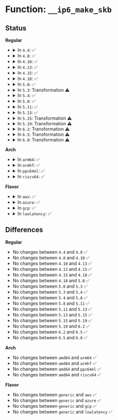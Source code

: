 # Function: <code>__ip6_make_skb</code>

## Status
<b>Regular</b>
<ul>
<li>
<details>
<summary>In <code>4.4</code>: ✅</summary>

```c
struct sk_buff *__ip6_make_skb(struct sock *sk, struct sk_buff_head *queue, struct inet_cork_full *cork, struct inet6_cork *v6_cork);
```

**Collision:** Unique Global

**Inline:** No

**Transformation:** False

**Instances:**

```
In net/ipv6/ip6_output.c (ffffffff817c7d20)
Location: net/ipv6/ip6_output.c:1621
Inline: False
Direct callers:
  - net/ipv6/ip6_output.c:ip6_push_pending_frames
  - net/ipv6/ip6_output.c:ip6_make_skb
  - net/ipv6/udp.c:udp_v6_push_pending_frames
```
**Symbols:**

```
ffffffff817c7d20-ffffffff817c825b: __ip6_make_skb (STB_GLOBAL)
```
</details>
</li>
<li>
<details>
<summary>In <code>4.8</code>: ✅</summary>

```c
struct sk_buff *__ip6_make_skb(struct sock *sk, struct sk_buff_head *queue, struct inet_cork_full *cork, struct inet6_cork *v6_cork);
```

**Collision:** Unique Global

**Inline:** No

**Transformation:** False

**Instances:**

```
In net/ipv6/ip6_output.c (ffffffff81834e60)
Location: net/ipv6/ip6_output.c:1625
Inline: False
Direct callers:
  - net/ipv6/ip6_output.c:ip6_make_skb
  - net/ipv6/ip6_output.c:ip6_push_pending_frames
  - net/ipv6/udp.c:udp_v6_push_pending_frames
```
**Symbols:**

```
ffffffff81834e60-ffffffff81835365: __ip6_make_skb (STB_GLOBAL)
```
</details>
</li>
<li>
<details>
<summary>In <code>4.10</code>: ✅</summary>

```c
struct sk_buff *__ip6_make_skb(struct sock *sk, struct sk_buff_head *queue, struct inet_cork_full *cork, struct inet6_cork *v6_cork);
```

**Collision:** Unique Global

**Inline:** No

**Transformation:** False

**Instances:**

```
In net/ipv6/ip6_output.c (ffffffff81866990)
Location: net/ipv6/ip6_output.c:1652
Inline: False
Direct callers:
  - net/ipv6/ip6_output.c:ip6_make_skb
  - net/ipv6/ip6_output.c:ip6_push_pending_frames
  - net/ipv6/udp.c:udp_v6_push_pending_frames
```
**Symbols:**

```
ffffffff81866990-ffffffff81866e9b: __ip6_make_skb (STB_GLOBAL)
```
</details>
</li>
<li>
<details>
<summary>In <code>4.13</code>: ✅</summary>

```c
struct sk_buff *__ip6_make_skb(struct sock *sk, struct sk_buff_head *queue, struct inet_cork_full *cork, struct inet6_cork *v6_cork);
```

**Collision:** Unique Global

**Inline:** No

**Transformation:** False

**Instances:**

```
In net/ipv6/ip6_output.c (ffffffff8188b0b0)
Location: net/ipv6/ip6_output.c:1655
Inline: False
Direct callers:
  - net/ipv6/ip6_output.c:ip6_make_skb
  - net/ipv6/ip6_output.c:ip6_push_pending_frames
```
**Symbols:**

```
ffffffff8188b0b0-ffffffff8188b650: __ip6_make_skb (STB_GLOBAL)
```
</details>
</li>
<li>
<details>
<summary>In <code>4.15</code>: ✅</summary>

```c
struct sk_buff *__ip6_make_skb(struct sock *sk, struct sk_buff_head *queue, struct inet_cork_full *cork, struct inet6_cork *v6_cork);
```

**Collision:** Unique Global

**Inline:** No

**Transformation:** False

**Instances:**

```
In net/ipv6/ip6_output.c (ffffffff8190c2d0)
Location: net/ipv6/ip6_output.c:1604
Inline: False
Direct callers:
  - net/ipv6/ip6_output.c:ip6_make_skb
  - net/ipv6/ip6_output.c:ip6_push_pending_frames
```
**Symbols:**

```
ffffffff8190c2d0-ffffffff8190c8e3: __ip6_make_skb (STB_GLOBAL)
```
</details>
</li>
<li>
<details>
<summary>In <code>4.18</code>: ✅</summary>

```c
struct sk_buff *__ip6_make_skb(struct sock *sk, struct sk_buff_head *queue, struct inet_cork_full *cork, struct inet6_cork *v6_cork);
```

**Collision:** Unique Global

**Inline:** No

**Transformation:** False

**Instances:**

```
In net/ipv6/ip6_output.c (ffffffff81963750)
Location: net/ipv6/ip6_output.c:1616
Inline: False
Direct callers:
  - net/ipv6/ip6_output.c:ip6_make_skb
  - net/ipv6/ip6_output.c:ip6_push_pending_frames
  - net/ipv6/udp.c:udp_v6_push_pending_frames
```
**Symbols:**

```
ffffffff81963750-ffffffff81963d07: __ip6_make_skb (STB_GLOBAL)
```
</details>
</li>
<li>
<details>
<summary>In <code>5.0</code>: ✅</summary>

```c
struct sk_buff *__ip6_make_skb(struct sock *sk, struct sk_buff_head *queue, struct inet_cork_full *cork, struct inet6_cork *v6_cork);
```

**Collision:** Unique Global

**Inline:** No

**Transformation:** False

**Instances:**

```
In net/ipv6/ip6_output.c (ffffffff81998710)
Location: net/ipv6/ip6_output.c:1645
Inline: False
Direct callers:
  - net/ipv6/ip6_output.c:ip6_make_skb
  - net/ipv6/ip6_output.c:ip6_push_pending_frames
  - net/ipv6/udp.c:udp_v6_push_pending_frames
```
**Symbols:**

```
ffffffff81998710-ffffffff81998ca2: __ip6_make_skb (STB_GLOBAL)
```
</details>
</li>
<li>
<details>
<summary>In <code>5.3</code>: Transformation ⚠️</summary>

```c
struct sk_buff *__ip6_make_skb(struct sock *sk, struct sk_buff_head *queue, struct inet_cork_full *cork, struct inet6_cork *v6_cork);
```

**Collision:** Unique Global

**Inline:** No

**Transformation:** True

**Instances:**

```
In net/ipv6/ip6_output.c (0)
Location: net/ipv6/ip6_output.c:1709
Inline: False
Direct callers:
  - net/ipv6/ip6_output.c:ip6_make_skb
  - net/ipv6/ip6_output.c:ip6_push_pending_frames
  - net/ipv6/udp.c:udp_v6_push_pending_frames
```
**Symbols:**

```
ffffffff81a04dc5-ffffffff81a04dd9: __ip6_make_skb.cold (STB_LOCAL)
ffffffff81a04560-ffffffff81a04b00: __ip6_make_skb (STB_GLOBAL)
```
</details>
</li>
<li>
<details>
<summary>In <code>5.4</code>: ✅</summary>

```c
struct sk_buff *__ip6_make_skb(struct sock *sk, struct sk_buff_head *queue, struct inet_cork_full *cork, struct inet6_cork *v6_cork);
```

**Collision:** Unique Global

**Inline:** No

**Transformation:** False

**Instances:**

```
In net/ipv6/ip6_output.c (ffffffff81a3b150)
Location: net/ipv6/ip6_output.c:1713
Inline: False
Direct callers:
  - net/ipv6/ip6_output.c:ip6_make_skb
  - net/ipv6/ip6_output.c:ip6_push_pending_frames
  - net/ipv6/udp.c:udp_v6_push_pending_frames
```
**Symbols:**

```
ffffffff81a3b150-ffffffff81a3b6f8: __ip6_make_skb (STB_GLOBAL)
```
</details>
</li>
<li>
<details>
<summary>In <code>5.8</code>: ✅</summary>

```c
struct sk_buff *__ip6_make_skb(struct sock *sk, struct sk_buff_head *queue, struct inet_cork_full *cork, struct inet6_cork *v6_cork);
```

**Collision:** Unique Global

**Inline:** No

**Transformation:** False

**Instances:**

```
In net/ipv6/ip6_output.c (ffffffff81b30710)
Location: net/ipv6/ip6_output.c:1783
Inline: False
Direct callers:
  - net/ipv6/ip6_output.c:ip6_make_skb
  - net/ipv6/ip6_output.c:ip6_push_pending_frames
  - net/ipv6/udp.c:udp_v6_push_pending_frames
```
**Symbols:**

```
ffffffff81b30710-ffffffff81b30cc4: __ip6_make_skb (STB_GLOBAL)
```
</details>
</li>
<li>
<details>
<summary>In <code>5.11</code>: ✅</summary>

```c
struct sk_buff *__ip6_make_skb(struct sock *sk, struct sk_buff_head *queue, struct inet_cork_full *cork, struct inet6_cork *v6_cork);
```

**Collision:** Unique Global

**Inline:** No

**Transformation:** False

**Instances:**

```
In net/ipv6/ip6_output.c (ffffffff81b3f340)
Location: net/ipv6/ip6_output.c:1822
Inline: False
Direct callers:
  - net/ipv6/ip6_output.c:ip6_make_skb
  - net/ipv6/ip6_output.c:ip6_push_pending_frames
  - net/ipv6/udp.c:udp_v6_push_pending_frames
```
**Symbols:**

```
ffffffff81b3f340-ffffffff81b3f8f1: __ip6_make_skb (STB_GLOBAL)
```
</details>
</li>
<li>
<details>
<summary>In <code>5.13</code>: ✅</summary>

```c
struct sk_buff *__ip6_make_skb(struct sock *sk, struct sk_buff_head *queue, struct inet_cork_full *cork, struct inet6_cork *v6_cork);
```

**Collision:** Unique Global

**Inline:** No

**Transformation:** False

**Instances:**

```
In net/ipv6/ip6_output.c (ffffffff81b2d1d0)
Location: net/ipv6/ip6_output.c:1854
Inline: False
Direct callers:
  - net/ipv6/ip6_output.c:ip6_make_skb
  - net/ipv6/ip6_output.c:ip6_push_pending_frames
  - net/ipv6/udp.c:udp_v6_push_pending_frames
```
**Symbols:**

```
ffffffff81b2d1d0-ffffffff81b2d78f: __ip6_make_skb (STB_GLOBAL)
```
</details>
</li>
<li>
<details>
<summary>In <code>5.15</code>: Transformation ⚠️</summary>

```c
struct sk_buff *__ip6_make_skb(struct sock *sk, struct sk_buff_head *queue, struct inet_cork_full *cork, struct inet6_cork *v6_cork);
```

**Collision:** Unique Global

**Inline:** No

**Transformation:** True

**Instances:**

```
In net/ipv6/ip6_output.c (0)
Location: net/ipv6/ip6_output.c:1836
Inline: False
Direct callers:
  - net/ipv6/ip6_output.c:ip6_make_skb
  - net/ipv6/ip6_output.c:ip6_push_pending_frames
  - net/ipv6/udp.c:udp_v6_push_pending_frames
```
**Symbols:**

```
ffffffff81d3f576-ffffffff81d3f635: __ip6_make_skb.cold (STB_LOCAL)
ffffffff81bf3380-ffffffff81bf39ab: __ip6_make_skb (STB_GLOBAL)
```
</details>
</li>
<li>
<details>
<summary>In <code>5.19</code>: Transformation ⚠️</summary>

```c
struct sk_buff *__ip6_make_skb(struct sock *sk, struct sk_buff_head *queue, struct inet_cork_full *cork, struct inet6_cork *v6_cork);
```

**Collision:** Unique Global

**Inline:** No

**Transformation:** True

**Instances:**

```
In net/ipv6/ip6_output.c (0)
Location: net/ipv6/ip6_output.c:1868
Inline: False
Direct callers:
  - net/ipv6/ip6_output.c:ip6_make_skb
  - net/ipv6/ip6_output.c:ip6_push_pending_frames
  - net/ipv6/udp.c:udp_v6_push_pending_frames
```
**Symbols:**

```
ffffffff81f0bf30-ffffffff81f0bfdd: __ip6_make_skb.cold (STB_LOCAL)
ffffffff81d8bf90-ffffffff81d8c578: __ip6_make_skb (STB_GLOBAL)
```
</details>
</li>
<li>
<details>
<summary>In <code>6.2</code>: Transformation ⚠️</summary>

```c
struct sk_buff *__ip6_make_skb(struct sock *sk, struct sk_buff_head *queue, struct inet_cork_full *cork, struct inet6_cork *v6_cork);
```

**Collision:** Unique Global

**Inline:** No

**Transformation:** True

**Instances:**

```
In net/ipv6/ip6_output.c (0)
Location: net/ipv6/ip6_output.c:1906
Inline: False
Direct callers:
  - net/ipv6/ip6_output.c:ip6_make_skb
  - net/ipv6/ip6_output.c:ip6_push_pending_frames
  - net/ipv6/udp.c:udp_v6_push_pending_frames
```
**Symbols:**

```
ffffffff820b3765-ffffffff820b3812: __ip6_make_skb.cold (STB_LOCAL)
ffffffff81f59f50-ffffffff81f5a538: __ip6_make_skb (STB_GLOBAL)
```
</details>
</li>
<li>
<details>
<summary>In <code>6.5</code>: Transformation ⚠️</summary>

```c
struct sk_buff *__ip6_make_skb(struct sock *sk, struct sk_buff_head *queue, struct inet_cork_full *cork, struct inet6_cork *v6_cork);
```

**Collision:** Unique Global

**Inline:** No

**Transformation:** True

**Instances:**

```
In net/ipv6/ip6_output.c (0)
Location: net/ipv6/ip6_output.c:1925
Inline: False
Direct callers:
  - net/ipv6/ip6_output.c:ip6_make_skb
  - net/ipv6/ip6_output.c:ip6_push_pending_frames
  - net/ipv6/udp.c:udp_v6_push_pending_frames
```
**Symbols:**

```
ffffffff8213488d-ffffffff8213491f: __ip6_make_skb.cold (STB_LOCAL)
ffffffff81fb9c00-ffffffff81fba292: __ip6_make_skb (STB_GLOBAL)
```
</details>
</li>
<li>
<details>
<summary>In <code>6.8</code>: Transformation ⚠️</summary>

```c
struct sk_buff *__ip6_make_skb(struct sock *sk, struct sk_buff_head *queue, struct inet_cork_full *cork, struct inet6_cork *v6_cork);
```

**Collision:** Unique Global

**Inline:** No

**Transformation:** True

**Instances:**

```
In net/ipv6/ip6_output.c (0)
Location: net/ipv6/ip6_output.c:1872
Inline: False
Direct callers:
  - net/ipv6/ip6_output.c:ip6_make_skb
  - net/ipv6/ip6_output.c:ip6_push_pending_frames
  - net/ipv6/udp.c:udp_v6_push_pending_frames
```
**Symbols:**

```
ffffffff822163d8-ffffffff82216405: __ip6_make_skb.cold (STB_LOCAL)
ffffffff82087110-ffffffff820876ed: __ip6_make_skb (STB_GLOBAL)
```
</details>
</li>
</ul>
<b>Arch</b>
<ul>
<li>
<details>
<summary>In <code>arm64</code>: ✅</summary>

```c
struct sk_buff *__ip6_make_skb(struct sock *sk, struct sk_buff_head *queue, struct inet_cork_full *cork, struct inet6_cork *v6_cork);
```

**Collision:** Unique Global

**Inline:** No

**Transformation:** False

**Instances:**

```
In net/ipv6/ip6_output.c (ffff800010cfc298)
Location: net/ipv6/ip6_output.c:1713
Inline: False
Direct callers:
  - net/ipv6/ip6_output.c:ip6_make_skb
  - net/ipv6/ip6_output.c:ip6_push_pending_frames
  - net/ipv6/udp.c:udp_v6_push_pending_frames
```
**Symbols:**

```
ffff800010cfc298-ffff800010cfc860: __ip6_make_skb (STB_GLOBAL)
```
</details>
</li>
<li>
<details>
<summary>In <code>armhf</code>: ✅</summary>

```c
struct sk_buff *__ip6_make_skb(struct sock *sk, struct sk_buff_head *queue, struct inet_cork_full *cork, struct inet6_cork *v6_cork);
```

**Collision:** Unique Global

**Inline:** No

**Transformation:** False

**Instances:**

```
In net/ipv6/ip6_output.c (c0e03690)
Location: net/ipv6/ip6_output.c:1713
Inline: False
Direct callers:
  - net/ipv6/ip6_output.c:ip6_make_skb
  - net/ipv6/ip6_output.c:ip6_push_pending_frames
  - net/ipv6/udp.c:udp_v6_push_pending_frames
```
**Symbols:**

```
c0e03690-c0e03cdc: __ip6_make_skb (STB_GLOBAL)
```
</details>
</li>
<li>
<details>
<summary>In <code>ppc64el</code>: ✅</summary>

```c
struct sk_buff *__ip6_make_skb(struct sock *sk, struct sk_buff_head *queue, struct inet_cork_full *cork, struct inet6_cork *v6_cork);
```

**Collision:** Unique Global

**Inline:** No

**Transformation:** False

**Instances:**

```
In net/ipv6/ip6_output.c (c000000000e23d40)
Location: net/ipv6/ip6_output.c:1713
Inline: False
Direct callers:
  - net/ipv6/ip6_output.c:ip6_make_skb
  - net/ipv6/ip6_output.c:ip6_push_pending_frames
  - net/ipv6/udp.c:udp_v6_push_pending_frames
```
**Symbols:**

```
c000000000e23d40-c000000000e244a8: __ip6_make_skb (STB_GLOBAL)
```
</details>
</li>
<li>
<details>
<summary>In <code>riscv64</code>: ✅</summary>

```c
struct sk_buff *__ip6_make_skb(struct sock *sk, struct sk_buff_head *queue, struct inet_cork_full *cork, struct inet6_cork *v6_cork);
```

**Collision:** Unique Global

**Inline:** No

**Transformation:** False

**Instances:**

```
In net/ipv6/ip6_output.c (ffffffe000846ba0)
Location: net/ipv6/ip6_output.c:1713
Inline: False
Direct callers:
  - net/ipv6/ip6_output.c:ip6_make_skb
  - net/ipv6/ip6_output.c:ip6_push_pending_frames
  - net/ipv6/udp.c:udp_v6_push_pending_frames
```
**Symbols:**

```
ffffffe000846ba0-ffffffe00084709c: __ip6_make_skb (STB_GLOBAL)
```
</details>
</li>
</ul>
<b>Flavor</b>
<ul>
<li>
<details>
<summary>In <code>aws</code>: ✅</summary>

```c
struct sk_buff *__ip6_make_skb(struct sock *sk, struct sk_buff_head *queue, struct inet_cork_full *cork, struct inet6_cork *v6_cork);
```

**Collision:** Unique Global

**Inline:** No

**Transformation:** False

**Instances:**

```
In net/ipv6/ip6_output.c (ffffffff819da7e0)
Location: net/ipv6/ip6_output.c:1713
Inline: False
Direct callers:
  - net/ipv6/ip6_output.c:ip6_make_skb
  - net/ipv6/ip6_output.c:ip6_push_pending_frames
  - net/ipv6/udp.c:udp_v6_push_pending_frames
```
**Symbols:**

```
ffffffff819da7e0-ffffffff819dad88: __ip6_make_skb (STB_GLOBAL)
```
</details>
</li>
<li>
<details>
<summary>In <code>azure</code>: ✅</summary>

```c
struct sk_buff *__ip6_make_skb(struct sock *sk, struct sk_buff_head *queue, struct inet_cork_full *cork, struct inet6_cork *v6_cork);
```

**Collision:** Unique Global

**Inline:** No

**Transformation:** False

**Instances:**

```
In net/ipv6/ip6_output.c (ffffffff819975a0)
Location: net/ipv6/ip6_output.c:1713
Inline: False
Direct callers:
  - net/ipv6/ip6_output.c:ip6_make_skb
  - net/ipv6/ip6_output.c:ip6_push_pending_frames
  - net/ipv6/udp.c:udp_v6_push_pending_frames
```
**Symbols:**

```
ffffffff819975a0-ffffffff81997b48: __ip6_make_skb (STB_GLOBAL)
```
</details>
</li>
<li>
<details>
<summary>In <code>gcp</code>: ✅</summary>

```c
struct sk_buff *__ip6_make_skb(struct sock *sk, struct sk_buff_head *queue, struct inet_cork_full *cork, struct inet6_cork *v6_cork);
```

**Collision:** Unique Global

**Inline:** No

**Transformation:** False

**Instances:**

```
In net/ipv6/ip6_output.c (ffffffff81a45260)
Location: net/ipv6/ip6_output.c:1713
Inline: False
Direct callers:
  - net/ipv6/ip6_output.c:ip6_make_skb
  - net/ipv6/ip6_output.c:ip6_push_pending_frames
  - net/ipv6/udp.c:udp_v6_push_pending_frames
```
**Symbols:**

```
ffffffff81a45260-ffffffff81a45808: __ip6_make_skb (STB_GLOBAL)
```
</details>
</li>
<li>
<details>
<summary>In <code>lowlatency</code>: ✅</summary>

```c
struct sk_buff *__ip6_make_skb(struct sock *sk, struct sk_buff_head *queue, struct inet_cork_full *cork, struct inet6_cork *v6_cork);
```

**Collision:** Unique Global

**Inline:** No

**Transformation:** False

**Instances:**

```
In net/ipv6/ip6_output.c (ffffffff81a50f30)
Location: net/ipv6/ip6_output.c:1713
Inline: False
Direct callers:
  - net/ipv6/ip6_output.c:ip6_make_skb
  - net/ipv6/ip6_output.c:ip6_push_pending_frames
  - net/ipv6/udp.c:udp_v6_push_pending_frames
```
**Symbols:**

```
ffffffff81a50f30-ffffffff81a514d8: __ip6_make_skb (STB_GLOBAL)
```
</details>
</li>
</ul>

## Differences
<b>Regular</b>
<ul>
<li>
No changes between <code>4.4</code> and <code>4.8</code> ✅
</li>
<li>
No changes between <code>4.8</code> and <code>4.10</code> ✅
</li>
<li>
No changes between <code>4.10</code> and <code>4.13</code> ✅
</li>
<li>
No changes between <code>4.13</code> and <code>4.15</code> ✅
</li>
<li>
No changes between <code>4.15</code> and <code>4.18</code> ✅
</li>
<li>
No changes between <code>4.18</code> and <code>5.0</code> ✅
</li>
<li>
No changes between <code>5.0</code> and <code>5.3</code> ✅
</li>
<li>
No changes between <code>5.3</code> and <code>5.4</code> ✅
</li>
<li>
No changes between <code>5.4</code> and <code>5.8</code> ✅
</li>
<li>
No changes between <code>5.8</code> and <code>5.11</code> ✅
</li>
<li>
No changes between <code>5.11</code> and <code>5.13</code> ✅
</li>
<li>
No changes between <code>5.13</code> and <code>5.15</code> ✅
</li>
<li>
No changes between <code>5.15</code> and <code>5.19</code> ✅
</li>
<li>
No changes between <code>5.19</code> and <code>6.2</code> ✅
</li>
<li>
No changes between <code>6.2</code> and <code>6.5</code> ✅
</li>
<li>
No changes between <code>6.5</code> and <code>6.8</code> ✅
</li>
</ul>
<b>Arch</b>
<ul>
<li>
No changes between <code>amd64</code> and <code>arm64</code> ✅
</li>
<li>
No changes between <code>amd64</code> and <code>armhf</code> ✅
</li>
<li>
No changes between <code>amd64</code> and <code>ppc64el</code> ✅
</li>
<li>
No changes between <code>amd64</code> and <code>riscv64</code> ✅
</li>
</ul>
<b>Flavor</b>
<ul>
<li>
No changes between <code>generic</code> and <code>aws</code> ✅
</li>
<li>
No changes between <code>generic</code> and <code>azure</code> ✅
</li>
<li>
No changes between <code>generic</code> and <code>gcp</code> ✅
</li>
<li>
No changes between <code>generic</code> and <code>lowlatency</code> ✅
</li>
</ul>
